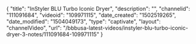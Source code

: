 {
    "title": "InStyler BLU Turbo Iconic Dryer",
    "description": "",
    "channelid": "111091684",
    "videoid": "109971115",
    "date_created": "1502519265",
    "date_modified": "1504049173",
    "type": "captivate",
    "layout": "channelVideo",
    "url": "\/bbbusa-latest-videos\/instyler-blu-turbo-iconic-dryer-3-notes\/111091684-109971115"
}